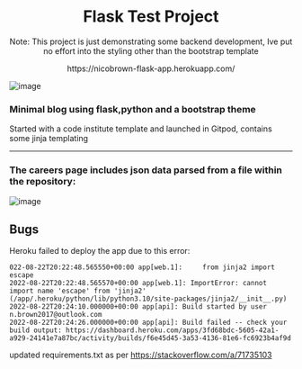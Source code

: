 <h1 align="center">Flask Test Project</h1>
<p align="center">Note: This project is just demonstrating some backend development, Ive put no effort into the styling other than the bootstrap template</p>

<p align="center">https://nicobrown-flask-app.herokuapp.com/</p>

![image](https://user-images.githubusercontent.com/69271605/185942137-44877275-e04d-4b8e-ae35-7bb44fb6f1c3.png)

### Minimal blog using flask,python and a bootstrap theme 

Started with a code institute template and launched in Gitpod, contains some jinja templating
<hr>

### The careers page includes json data parsed from a file within the repository:

![image](https://user-images.githubusercontent.com/69271605/185999078-63db0625-cc05-4159-bf1d-288d60887b2f.png)

## Bugs

Heroku failed to deploy the app due to this error:
```
022-08-22T20:22:48.565550+00:00 app[web.1]:     from jinja2 import escape
2022-08-22T20:22:48.565570+00:00 app[web.1]: ImportError: cannot import name 'escape' from 'jinja2' (/app/.heroku/python/lib/python3.10/site-packages/jinja2/__init__.py)
2022-08-22T20:24:10.000000+00:00 app[api]: Build started by user n.brown2017@outlook.com
2022-08-22T20:24:26.000000+00:00 app[api]: Build failed -- check your build output: https://dashboard.heroku.com/apps/3fd68bdc-5605-42a1-a929-24141e7a87bc/activity/builds/f6e45d45-3a53-4136-81e6-fc6923b4af9d
```
updated requirements.txt as per https://stackoverflow.com/a/71735103
